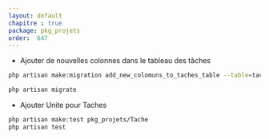 ```yaml
---
layout: default
chapitre : true
package: pkg_projets
order:  647
---
```


- Ajouter de nouvelles colonnes dans le tableau des tâches

````bash
php artisan make:migration add_new_colomuns_to_taches_table --table=taches

php artisan migrate
````

- Ajouter Unite pour Taches

````bash
php artisan make:test pkg_projets/Tache
php artisan test
````
